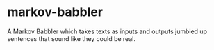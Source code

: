 # markov-babbler
A Markov Babbler which takes texts as inputs and outputs jumbled up sentences that sound like they could be real.
